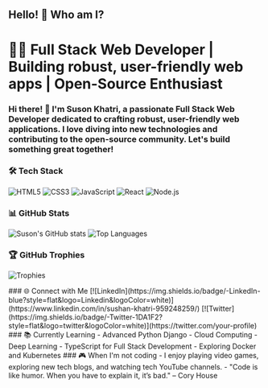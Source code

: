 ## Hello! 👋 Who am I?
<h1>👨‍💻 Full Stack Web Developer | Building robust, user-friendly web apps | Open-Source Enthusiast</h1>
<h3> Hi there! 👋 I'm Suson Khatri, a passionate Full Stack Web Developer dedicated to crafting robust, user-friendly web applications. I love diving into new technologies and contributing to the open-source community. Let's build something great together!
</h3>

 ### 🛠 Tech Stack
![HTML5](https://img.shields.io/badge/-HTML5-E34F26?style=flat&logo=html5&logoColor=white)
![CSS3](https://img.shields.io/badge/-CSS3-1572B6?style=flat&logo=css3&logoColor=white)
![JavaScript](https://img.shields.io/badge/-JavaScript-F7DF1E?style=flat&logo=javascript&logoColor=black)
![React](https://img.shields.io/badge/-React-61DAFB?style=flat&logo=react&logoColor=black)
![Node.js](https://img.shields.io/badge/-Node.js-339933?style=flat&logo=node.js&logoColor=white)

### 📊 GitHub Stats
![Suson's GitHub stats](https://github-readme-stats.vercel.app/api?username=KhatriSuson&show_icons=true&theme=radical)
![Top Languages](https://github-readme-stats.vercel.app/api/top-langs/?username=KhatriSuson&layout=compact&theme=radical)

### 🏆 GitHub Trophies
![Trophies](https://github-profile-trophy.vercel.app/?username=KhatriSuson&theme=onedark)

<!-- ### 🚀 Projects I'm Working On
- [Project Name](https://github.com/KhatriSuson/Project-Name): A brief description of the project, what it does, and why it's interesting.
- [Another Project](https://github.com/KhatriSuson/Another-Project): A quick overview of another project showcasing your skills. --!>

### 🌐 Connect with Me
[![LinkedIn](https://img.shields.io/badge/-LinkedIn-blue?style=flat&logo=Linkedin&logoColor=white)](https://www.linkedin.com/in/sushan-khatri-959248259/)
[![Twitter](https://img.shields.io/badge/-Twitter-1DA1F2?style=flat&logo=twitter&logoColor=white)](https://twitter.com/your-profile)

### 📚 Currently Learning
- Advanced Python Django
- Cloud Computing
- Deep Learning
- TypeScript for Full Stack Development
- Exploring Docker and Kubernetes

 ### 🎮 When I'm not coding
- I enjoy playing video games, exploring new tech blogs, and watching tech YouTube channels.
- "Code is like humor. When you have to explain it, it’s bad." – Cory House






<!--
**KhatriSuson/KhatriSuson** is a ✨ _special_ ✨ repository because its `README.md` (this file) appears on your GitHub profile. 
--!>



